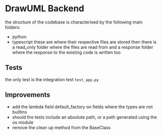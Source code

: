 # DrawUML Backend

the structure of the codebase is characterised by the following main folders:
- python
- typescript
these are where their respective files are stored
then there is a read_only folder where the files are read from
and a response folder where the response to the existing code is written too

## Tests
the only test is the integration test ``test_app.py``

## Improvements
- add the lambda field default_factory on fields where the types are not builtins
- should the tests include an absolute path, or a path generated using the os module
- remove the clean up method from the BaseClass